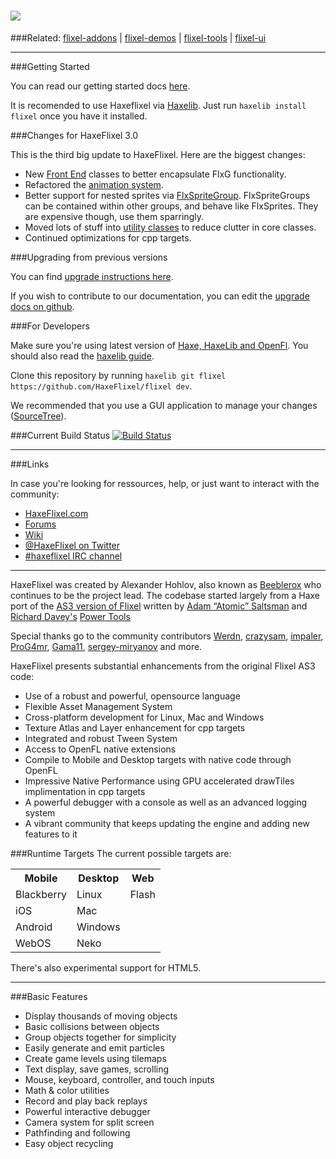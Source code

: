﻿![](http://www.haxeflixel.com/images/haxeflixel-logo-black.png)
=
###Related:    [flixel-addons](https://github.com/HaxeFlixel/flixel-addons) | [flixel-demos](https://github.com/HaxeFlixel/flixel-demos) | [flixel-tools](https://github.com/HaxeFlixel/flixel-tools) | [flixel-ui](https://github.com/HaxeFlixel/flixel-ui)
______________________________________________________

###Getting Started

You can read our getting started docs [here](http://haxeflixel.com/wiki/getting-started).

It is recomended to use Haxeflixel via [Haxelib](http://lib.haxe.org/p/flixel). Just run `haxelib install flixel` once you have it installed.

###Changes for HaxeFlixel 3.0

This is the third big update to HaxeFlixel. Here are the biggest changes:
- New [Front End](https://github.com/HaxeFlixel/flixel/tree/master/flixel/system/frontEnds) classes to better encapsulate FlxG functionality.
- Refactored the [animation system](https://github.com/HaxeFlixel/flixel/tree/master/flixel/animation).
- Better support for nested sprites via [FlxSpriteGroup](https://github.com/HaxeFlixel/flixel/blob/master/flixel/group/FlxSpriteGroup.hx). FlxSpriteGroups can be contained within other groups, and behave like FlxSprites. They are expensive though, use them sparringly.
- Moved lots of stuff into [utility classes](https://github.com/HaxeFlixel/flixel/tree/master/flixel/util) to reduce clutter in core classes.
- Continued optimizations for cpp targets.

###Upgrading from previous versions

You can find [upgrade instructions here](http://haxeflixel.com/documentation/upgrade-guide/).

If you wish to contribute to our documentation, you can edit the [upgrade docs on github](https://github.com/HaxeFlixel/haxeflixel.com/blob/cfaf4c1b74dbb34b39333ad67a8e0ce9b7fdc203/src/documents/documentation/01_community/11-upgrade-guide.html.md).

###For Developers

Make sure you're using latest version of [Haxe, HaxeLib and OpenFl](http://haxeflixel.com/comment/2584#comment-2584). You should also read the [haxelib guide](http://haxe.org/doc/haxelib/using_haxelib).

Clone this repository by running `haxelib git flixel https://github.com/HaxeFlixel/flixel dev`.

We recommended that you use a GUI application to manage your changes ([SourceTree](http://www.sourcetreeapp.com/)).

###Current Build Status [![Build Status](https://travis-ci.org/HaxeFlixel/flixel.png)](https://travis-ci.org/HaxeFlixel/flixel)

______________________________________________________
###Links

In case you're looking for ressources, help, or just want to interact with the community:

- [HaxeFlixel.com](http://www.haxeflixel.com/)
- [Forums](http://www.haxeflixel.com/forum)
- [Wiki](http://www.haxeflixel.com/wiki)
- [@HaxeFlixel on Twitter](https://twitter.com/HaxeFlixel)
- [#haxeflixel IRC channel](http://webchat.freenode.net/?channels=haxeflixel)

______________________________________________________

HaxeFlixel was created by Alexander Hohlov, also known as [Beeblerox](https://github.com/beeblerox) who continues to be the project lead. The codebase started largely from a Haxe port of the [AS3 version of Flixel](https://github.com/AdamAtomic/flixel) written by [Adam “Atomic” Saltsman](http://www.adamatomic.com/) and [Richard Davey's](http://www.photonstorm.com/flixel-power-tools) [Power Tools](https://github.com/photonstorm/Flixel-Power-Tools)

Special thanks go to the community contributors [Werdn](https://github.com/werdn), [crazysam](https://github.com/crazysam), [impaler](https://github.com/impaler), [ProG4mr](https://github.com/ProG4mr), [Gama11](https://github.com/Gama11), [sergey-miryanov](https://github.com/sergey-miryanov) and more.

HaxeFlixel presents substantial enhancements from the original Flixel AS3 code:

- Use of a robust and powerful, opensource language
- Flexible Asset Management System
- Cross-platform development for Linux, Mac and Windows
- Texture Atlas and Layer enhancement for cpp targets
- Integrated and robust Tween System
- Access to OpenFL native extensions
- Compile to Mobile and Desktop targets with native code through OpenFL
- Impressive Native Performance using GPU accelerated drawTiles implimentation in cpp targets
- A powerful debugger with a console as well as an advanced logging system
- A vibrant community that keeps updating the engine and adding new features to it


###Runtime Targets
The current possible targets are:

<table>
  <tr>
    <th>Mobile</th>
    <th>Desktop</th>
    <th>Web</th>
  </tr>
  <tr>
    <td>Blackberry</td>
    <td>Linux</td>
    <td>Flash</td>
  </tr>
  <tr>
    <td>iOS</td>
    <td>Mac</td>
    <td></td>
  </tr>
  <tr>
    <td>Android</td>
    <td>Windows</td>
    <td></td>
  </tr>
  <tr>
    <td>WebOS</td>
    <td>Neko</td>
    <td></td>
  </tr>
</table>

There's also experimental support for HTML5.

______________________________________________________

###Basic Features

- Display thousands of moving objects
- Basic collisions between objects
- Group objects together for simplicity
- Easily generate and emit particles
- Create game levels using tilemaps
- Text display, save games, scrolling
- Mouse, keyboard, controller, and touch inputs
- Math & color utilities
- Record and play back replays
- Powerful interactive debugger
- Camera system for split screen
- Pathfinding and following
- Easy object recycling
